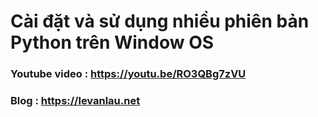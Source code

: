 # Cài đặt và sử dụng nhiều phiên bản Python trên Window OS

### Youtube video : https://youtu.be/RO3QBg7zVU
### Blog : https://levanlau.net
